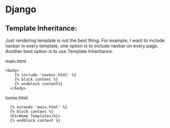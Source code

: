 # Django
## Template Inheritance: 
Just rendering template is not the best thing. For example, I want to include navbar in every template, one option is to include navbar on every page. Another best option
is to use Template Inheritance. 

main.html
```
<body>
    {% include 'navbar.html' %}
    {% block content %}
    {% endblock content%}
  </body>
```

home.html
```
  {% extends 'main.html' %}
  {% block content %}
  <h1>Home Template</h1>
  {% endblock content %}
```
